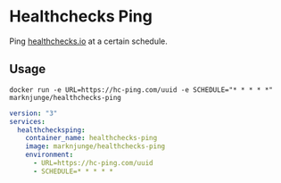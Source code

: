 # Healthchecks Ping
Ping [healthchecks.io](https://healthchecks.io/) at a certain schedule.

## Usage
```
docker run -e URL=https://hc-ping.com/uuid -e SCHEDULE="* * * * *" marknjunge/healthchecks-ping
```
```yml
version: "3"
services:
  healthchecksping:
    container_name: healthchecks-ping
    image: marknjunge/healthchecks-ping
    environment:
      - URL=https://hc-ping.com/uuid
      - SCHEDULE=* * * * *
```

